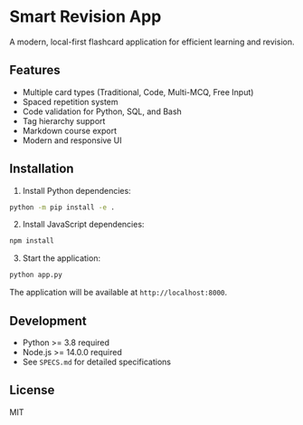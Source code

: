 # Smart Revision App

A modern, local-first flashcard application for efficient learning and revision.

## Features

- Multiple card types (Traditional, Code, Multi-MCQ, Free Input)
- Spaced repetition system
- Code validation for Python, SQL, and Bash
- Tag hierarchy support
- Markdown course export
- Modern and responsive UI

## Installation

1. Install Python dependencies:
```bash
python -m pip install -e .
```

2. Install JavaScript dependencies:
```bash
npm install
```

3. Start the application:
```bash
python app.py
```

The application will be available at `http://localhost:8000`.

## Development

- Python >= 3.8 required
- Node.js >= 14.0.0 required
- See `SPECS.md` for detailed specifications

## License

MIT
